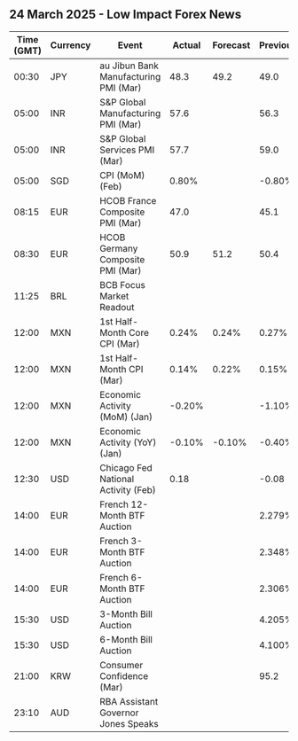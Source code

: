 ## 24 March 2025 - Low Impact Forex News

| Time (GMT) | Currency | Event | Actual | Forecast | Previous |
|------|----------|-------|--------|----------|----------|
| 00:30 | JPY | au Jibun Bank Manufacturing PMI (Mar) | 48.3 | 49.2 | 49.0 |
| 05:00 | INR | S&P Global Manufacturing PMI (Mar) | 57.6 |  | 56.3 |
| 05:00 | INR | S&P Global Services PMI (Mar) | 57.7 |  | 59.0 |
| 05:00 | SGD | CPI (MoM) (Feb) | 0.80% |  | -0.80% |
| 08:15 | EUR | HCOB France Composite PMI (Mar) | 47.0 |  | 45.1 |
| 08:30 | EUR | HCOB Germany Composite PMI (Mar) | 50.9 | 51.2 | 50.4 |
| 11:25 | BRL | BCB Focus Market Readout |  |  |  |
| 12:00 | MXN | 1st Half-Month Core CPI (Mar) | 0.24% | 0.24% | 0.27% |
| 12:00 | MXN | 1st Half-Month CPI (Mar) | 0.14% | 0.22% | 0.15% |
| 12:00 | MXN | Economic Activity (MoM) (Jan) | -0.20% |  | -1.10% |
| 12:00 | MXN | Economic Activity (YoY) (Jan) | -0.10% | -0.10% | -0.40% |
| 12:30 | USD | Chicago Fed National Activity (Feb) | 0.18 |  | -0.08 |
| 14:00 | EUR | French 12-Month BTF Auction |  |  | 2.279% |
| 14:00 | EUR | French 3-Month BTF Auction |  |  | 2.348% |
| 14:00 | EUR | French 6-Month BTF Auction |  |  | 2.306% |
| 15:30 | USD | 3-Month Bill Auction |  |  | 4.205% |
| 15:30 | USD | 6-Month Bill Auction |  |  | 4.100% |
| 21:00 | KRW | Consumer Confidence (Mar) |  |  | 95.2 |
| 23:10 | AUD | RBA Assistant Governor Jones Speaks |  |  |  |
